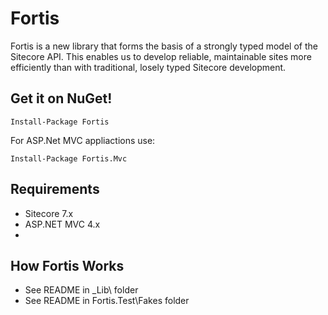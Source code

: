 # Fortis
Fortis is a new library that forms the basis of a strongly typed model of the Sitecore API. This enables us to develop reliable, maintainable sites more efficiently than with traditional, losely typed Sitecore development.

## Get it on NuGet!

    Install-Package Fortis
    
For ASP.Net MVC appliactions use:

    Install-Package Fortis.Mvc


## Requirements

* Sitecore 7.x
* ASP.NET MVC 4.x
* 


## How Fortis Works




* See README in _Lib\ folder
* See README in Fortis.Test\Fakes folder